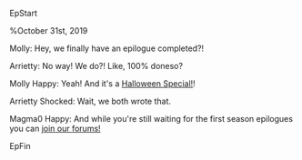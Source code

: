 EpStart

%October 31st, 2019

Molly: Hey, we finally have an epilogue completed?!

Arrietty: No way! We do?! Like, 100% doneso?

Molly Happy: Yeah! And it's a [Halloween Special!](halloween.html)!

Arrietty Shocked: Wait, we both wrote that.

Magma0 Happy: And while you're still waiting for the first season epilogues you can [join our forums!](http://cyborgresistance.proboards.com/)

EpFin



<script src="{{ '/assets/js/EpFormatter.js' | relative_url }}"></script>